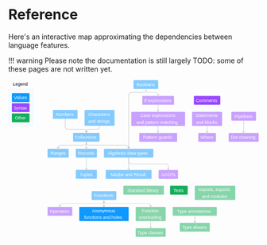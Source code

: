 # Reference

Here's an interactive map approximating the dependencies between language features.

!!! warning
    Please note the documentation is still largely TODO: some of these pages
    are not written yet.

<style>
svg text {
  font-family: Rubik, sans-serif;
  font-size: 40px;
  font-weight: 500;
  white-space: pre;
  fill: white;
}
svg text.legend {
  fill: black;
}
svg a:hover rect { opacity: 0.75; }
svg a.todo {
  opacity: 0.5;
  cursor: not-allowed;
}
</style>

<svg width="2272" height="1422" viewBox="0 0 2272 1422" fill="none" xmlns="http://www.w3.org/2000/svg">
<rect x="0.5" y="80.5" width="223" height="335" rx="11.5" fill="#F5FBFF"/>
<rect x="32" y="118" width="160" height="80" rx="6" fill="#0D99FF"/>
<text><tspan x="50.5477" y="172.545">Values</tspan></text>
<rect x="32" y="210" width="160" height="80" rx="6" fill="#9747FF"/>
<text><tspan x="48.2039" y="264.545">Syntax</tspan></text>
<rect x="32" y="302" width="160" height="80" rx="6" fill="#14AE5C"/>
<text><tspan x="59.2678" y="356.545">Other</tspan></text>
<rect x="0.5" y="80.5" width="223" height="335" rx="11.5" stroke="#BDE3FF"/>
<a href="/reference/numbers/" class="todo">
  <rect x="404" y="270" width="224" height="80" rx="6" fill="#0D99FF"/>
  <text><tspan x="431.472" y="324.545">Numbers</tspan></text>
</a>
<a href="/reference/booleans/" class="todo">
  <rect x="1136" width="224" height="80" rx="6" fill="#0D99FF"/>
  <text><tspan x="1163.11" y="54.5455">Booleans</tspan></text>
</a>
<a href="/reference/if/" class="todo">
  <rect x="1216" y="143" width="288" height="80" rx="6" fill="#9747FF"/>
  <text><tspan x="1232.63" y="197.545">If expressions</tspan></text>
</a>
<a href="/reference/collections/" class="todo">
  <rect x="588" y="478" width="240" height="80" rx="6" fill="#0D99FF"/>
  <text><tspan x="605.447" y="532.545">Collections</tspan></text>
</a>
<a href="/reference/chars-and-strings/" class="todo">
  <rect x="692" y="270" width="272" height="144" rx="6" fill="#0D99FF"/>
  <text><tspan x="726.062" y="326.545">Characters</tspan></text>
  <text><tspan x="725.408" y="386.545">and strings</tspan></text>
</a>
<a href="/reference/ranges/" class="todo">
  <rect x="356" y="622" width="192" height="80" rx="6" fill="#0D99FF"/>
  <text><tspan x="383.165" y="676.545">Ranges</tspan></text>
</a>
<path d="M709.5 562C709.5 561.172 708.828 560.5 708 560.5C707.172 560.5 706.5 561.172 706.5 562H709.5ZM450.939 619.061C451.525 619.646 452.475 619.646 453.061 619.061L462.607 609.515C463.192 608.929 463.192 607.979 462.607 607.393C462.021 606.808 461.071 606.808 460.485 607.393L452 615.879L443.515 607.393C442.929 606.808 441.979 606.808 441.393 607.393C440.808 607.979 440.808 608.929 441.393 609.515L450.939 619.061ZM706.5 562V566H709.5V562H706.5ZM684 588.5H476V591.5H684V588.5ZM450.5 614V618H453.5V614H450.5ZM476 588.5C461.917 588.5 450.5 599.917 450.5 614H453.5C453.5 601.574 463.574 591.5 476 591.5V588.5ZM706.5 566C706.5 578.426 696.426 588.5 684 588.5V591.5C698.083 591.5 709.5 580.083 709.5 566H706.5Z" fill="#B3B3B3"/>
<path d="M829.5 418C829.5 417.172 828.828 416.5 828 416.5C827.172 416.5 826.5 417.172 826.5 418H829.5ZM706.939 475.061C707.525 475.646 708.475 475.646 709.061 475.061L718.607 465.515C719.192 464.929 719.192 463.979 718.607 463.393C718.021 462.808 717.071 462.808 716.485 463.393L708 471.879L699.515 463.393C698.929 462.808 697.979 462.808 697.393 463.393C696.808 463.979 696.808 464.929 697.393 465.515L706.939 475.061ZM826.5 418V422H829.5V418H826.5ZM804 444.5H732V447.5H804V444.5ZM706.5 470V474H709.5V470H706.5ZM732 444.5C717.917 444.5 706.5 455.917 706.5 470H709.5C709.5 457.574 719.574 447.5 732 447.5V444.5ZM826.5 422C826.5 434.426 816.426 444.5 804 444.5V447.5C818.083 447.5 829.5 436.083 829.5 422H826.5Z" fill="#B3B3B3"/>
<path d="M517.5 354C517.5 353.172 516.828 352.5 516 352.5C515.172 352.5 514.5 353.172 514.5 354H517.5ZM706.939 475.061C707.525 475.646 708.475 475.646 709.061 475.061L718.607 465.515C719.192 464.929 719.192 463.979 718.607 463.393C718.021 462.808 717.071 462.808 716.485 463.393L708 471.879L699.515 463.393C698.929 462.808 697.979 462.808 697.393 463.393C696.808 463.979 696.808 464.929 697.393 465.515L706.939 475.061ZM514.5 354V422H517.5V354H514.5ZM540 447.5H684V444.5H540V447.5ZM706.5 470V474H709.5V470H706.5ZM684 447.5C696.426 447.5 706.5 457.574 706.5 470H709.5C709.5 455.917 698.083 444.5 684 444.5V447.5ZM514.5 422C514.5 436.083 525.917 447.5 540 447.5V444.5C527.574 444.5 517.5 434.426 517.5 422H514.5Z" fill="#B3B3B3"/>
<a href="/reference/records/" class="todo">
  <rect x="612" y="622" width="192" height="80" rx="6" fill="#0D99FF"/>
  <text><tspan x="632.222" y="676.545">Records</tspan></text>
</a>
<path d="M709.5 562C709.5 561.172 708.828 560.5 708 560.5C707.172 560.5 706.5 561.172 706.5 562H709.5ZM706.939 619.061C707.525 619.646 708.475 619.646 709.061 619.061L718.607 609.515C719.192 608.929 719.192 607.979 718.607 607.393C718.021 606.808 717.071 606.808 716.485 607.393L708 615.879L699.515 607.393C698.929 606.808 697.979 606.808 697.393 607.393C696.808 607.979 696.808 608.929 697.393 609.515L706.939 619.061ZM706.5 562V618H709.5V562H706.5Z" fill="#B3B3B3"/>
<a href="/reference/tuples/" class="todo">
  <rect x="612" y="814" width="192" height="80" rx="6" fill="#0D99FF"/>
  <text><tspan x="646.977" y="868.545">Tuples</tspan></text>
</a>
<path d="M709.5 706C709.5 705.172 708.828 704.5 708 704.5C707.172 704.5 706.5 705.172 706.5 706H709.5ZM706.939 811.061C707.525 811.646 708.475 811.646 709.061 811.061L718.607 801.515C719.192 800.929 719.192 799.979 718.607 799.393C718.021 798.808 717.071 798.808 716.485 799.393L708 807.879L699.515 799.393C698.929 798.808 697.979 798.808 697.393 799.393C696.808 799.979 696.808 800.929 697.393 801.515L706.939 811.061ZM706.5 706V810H709.5V706H706.5Z" fill="#B3B3B3"/>
<path d="M1249.5 84C1249.5 83.1716 1248.83 82.5 1248 82.5C1247.17 82.5 1246.5 83.1716 1246.5 84H1249.5ZM1358.94 140.061C1359.53 140.646 1360.47 140.646 1361.06 140.061L1370.61 130.515C1371.19 129.929 1371.19 128.979 1370.61 128.393C1370.02 127.808 1369.07 127.808 1368.49 128.393L1360 136.879L1351.51 128.393C1350.93 127.808 1349.98 127.808 1349.39 128.393C1348.81 128.979 1348.81 129.929 1349.39 130.515L1358.94 140.061ZM1246.5 84V87.5H1249.5V84H1246.5ZM1272 113H1336V110H1272V113ZM1358.5 135.5V139H1361.5V135.5H1358.5ZM1336 113C1348.43 113 1358.5 123.074 1358.5 135.5H1361.5C1361.5 121.417 1350.08 110 1336 110V113ZM1246.5 87.5C1246.5 101.583 1257.92 113 1272 113V110C1259.57 110 1249.5 99.9264 1249.5 87.5H1246.5Z" fill="#B3B3B3"/>
<a href="/reference/type-annotations/" class="todo">
  <rect x="1492" y="1150" width="400" height="80" rx="6" fill="#14AE5C"/>
  <text><tspan x="1532.8" y="1204.55">Type annotations</tspan></text>
</a>
<a href="/reference/type-aliases/" class="todo">
  <rect x="1556" y="1294" width="272" height="80" rx="6" fill="#14AE5C"/>
  <text><tspan x="1578.44" y="1348.55">Type aliases</tspan></text>
</a>
<path d="M1693.5 1234C1693.5 1233.17 1692.83 1232.5 1692 1232.5C1691.17 1232.5 1690.5 1233.17 1690.5 1234H1693.5ZM1690.94 1291.06C1691.53 1291.65 1692.47 1291.65 1693.06 1291.06L1702.61 1281.51C1703.19 1280.93 1703.19 1279.98 1702.61 1279.39C1702.02 1278.81 1701.07 1278.81 1700.49 1279.39L1692 1287.88L1683.51 1279.39C1682.93 1278.81 1681.98 1278.81 1681.39 1279.39C1680.81 1279.98 1680.81 1280.93 1681.39 1281.51L1690.94 1291.06ZM1690.5 1234V1290H1693.5V1234H1690.5Z" fill="#B3B3B3"/>
<a href="/reference/fns/" class="todo">
<rect x="756" y="1006" width="224" height="80" rx="6" fill="#0D99FF"/>
<text><tspan x="778.141" y="1060.55">Functions</tspan></text>
</a>
<a href="/reference/anonymous-fns-and-holes/">
  <rect x="644" y="1150" width="448" height="128" rx="6" fill="#0D99FF"/>
  <text><tspan x="758.278" y="1198.55">Anonymous</tspan></text>
  <text><tspan x="688.225" y="1258.55">functions and holes</tspan></text>
</a>
<path d="M869.5 1090C869.5 1089.17 868.828 1088.5 868 1088.5C867.172 1088.5 866.5 1089.17 866.5 1090H869.5ZM866.939 1147.06C867.525 1147.65 868.475 1147.65 869.061 1147.06L878.607 1137.51C879.192 1136.93 879.192 1135.98 878.607 1135.39C878.021 1134.81 877.071 1134.81 876.485 1135.39L868 1143.88L859.515 1135.39C858.929 1134.81 857.979 1134.81 857.393 1135.39C856.808 1135.98 856.808 1136.93 857.393 1137.51L866.939 1147.06ZM866.5 1090V1146H869.5V1090H866.5Z" fill="#B3B3B3"/>
<a href="/reference/adts/" class="todo">
  <rect x="868" y="622" width="448" height="80" rx="6" fill="#0D99FF"/>
  <text><tspan x="902.587" y="676.545">Algebraic data types</tspan></text>
</a>
<path d="M709.5 562C709.5 561.172 708.828 560.5 708 560.5C707.172 560.5 706.5 561.172 706.5 562H709.5ZM1090.94 619.061C1091.53 619.646 1092.47 619.646 1093.06 619.061L1102.61 609.515C1103.19 608.929 1103.19 607.979 1102.61 607.393C1102.02 606.808 1101.07 606.808 1100.49 607.393L1092 615.879L1083.51 607.393C1082.93 606.808 1081.98 606.808 1081.39 607.393C1080.81 607.979 1080.81 608.929 1081.39 609.515L1090.94 619.061ZM706.5 562V566H709.5V562H706.5ZM732 591.5H1068V588.5H732V591.5ZM1090.5 614V618H1093.5V614H1090.5ZM1068 591.5C1080.43 591.5 1090.5 601.574 1090.5 614H1093.5C1093.5 599.917 1082.08 588.5 1068 588.5V591.5ZM706.5 566C706.5 580.083 717.917 591.5 732 591.5V588.5C719.574 588.5 709.5 578.426 709.5 566H706.5Z" fill="#B3B3B3"/>
<a href="/reference/gadts/" class="todo">
  <rect x="1364" y="815" width="176" height="80" rx="6" fill="#9747FF"/>
  <text><tspan x="1389.15" y="869.545">GADTs</tspan></text>
</a>
<path d="M1093.5 706C1093.5 705.172 1092.83 704.5 1092 704.5C1091.17 704.5 1090.5 705.172 1090.5 706H1093.5ZM1450.94 812.061C1451.53 812.646 1452.47 812.646 1453.06 812.061L1462.61 802.515C1463.19 801.929 1463.19 800.979 1462.61 800.393C1462.02 799.808 1461.07 799.808 1460.49 800.393L1452 808.879L1443.51 800.393C1442.93 799.808 1441.98 799.808 1441.39 800.393C1440.81 800.979 1440.81 801.929 1441.39 802.515L1450.94 812.061ZM1090.5 706V734.5H1093.5V706H1090.5ZM1116 760H1428V757H1116V760ZM1450.5 782.5V811H1453.5V782.5H1450.5ZM1428 760C1440.43 760 1450.5 770.074 1450.5 782.5H1453.5C1453.5 768.417 1442.08 757 1428 757V760ZM1090.5 734.5C1090.5 748.583 1101.92 760 1116 760V757C1103.57 757 1093.5 746.926 1093.5 734.5H1090.5Z" fill="#B3B3B3"/>
<a href="/reference/fn-overloading/" class="todo">
  <rect x="1156" y="1150" width="272" height="128" rx="6" fill="#14AE5C"/>
  <text><tspan x="1212.86" y="1198.55">Function </tspan><tspan x="1184.13" y="1258.55">overloading</tspan></text>
</a>
<a href="/reference/type-classes/" class="todo">
  <rect x="1156" y="1342" width="272" height="80" rx="6" fill="#14AE5C"/>
  <text><tspan x="1172.74" y="1396.55">Type classes</tspan></text>
</a>
<path d="M1293.5 1282C1293.5 1281.17 1292.83 1280.5 1292 1280.5C1291.17 1280.5 1290.5 1281.17 1290.5 1282H1293.5ZM1290.94 1339.06C1291.53 1339.65 1292.47 1339.65 1293.06 1339.06L1302.61 1329.51C1303.19 1328.93 1303.19 1327.98 1302.61 1327.39C1302.02 1326.81 1301.07 1326.81 1300.49 1327.39L1292 1335.88L1283.51 1327.39C1282.93 1326.81 1281.98 1326.81 1281.39 1327.39C1280.81 1327.98 1280.81 1328.93 1281.39 1329.51L1290.94 1339.06ZM1290.5 1282V1338H1293.5V1282H1290.5Z" fill="#B3B3B3"/>
<path d="M869.5 1090C869.5 1089.17 868.828 1088.5 868 1088.5C867.172 1088.5 866.5 1089.17 866.5 1090H869.5ZM1290.94 1147.06C1291.53 1147.65 1292.47 1147.65 1293.06 1147.06L1302.61 1137.51C1303.19 1136.93 1303.19 1135.98 1302.61 1135.39C1302.02 1134.81 1301.07 1134.81 1300.49 1135.39L1292 1143.88L1283.51 1135.39C1282.93 1134.81 1281.98 1134.81 1281.39 1135.39C1280.81 1135.98 1280.81 1136.93 1281.39 1137.51L1290.94 1147.06ZM866.5 1090V1094H869.5V1090H866.5ZM892 1119.5H1268V1116.5H892V1119.5ZM1290.5 1142V1146H1293.5V1142H1290.5ZM1268 1119.5C1280.43 1119.5 1290.5 1129.57 1290.5 1142H1293.5C1293.5 1127.92 1282.08 1116.5 1268 1116.5V1119.5ZM866.5 1094C866.5 1108.08 877.917 1119.5 892 1119.5V1116.5C879.574 1116.5 869.5 1106.43 869.5 1094H866.5Z" fill="#B3B3B3"/>
<a href="/reference/operators/" class="todo">
  <rect x="356" y="1150" width="224" height="80" rx="6" fill="#9747FF"/>
  <text><tspan x="375.329" y="1204.55">Operators</tspan></text>
</a>
<path d="M869.5 1090C869.5 1089.17 868.828 1088.5 868 1088.5C867.172 1088.5 866.5 1089.17 866.5 1090H869.5ZM466.939 1147.06C467.525 1147.65 468.475 1147.65 469.061 1147.06L478.607 1137.51C479.192 1136.93 479.192 1135.98 478.607 1135.39C478.021 1134.81 477.071 1134.81 476.485 1135.39L468 1143.88L459.515 1135.39C458.929 1134.81 457.979 1134.81 457.393 1135.39C456.808 1135.98 456.808 1136.93 457.393 1137.51L466.939 1147.06ZM866.5 1090V1094H869.5V1090H866.5ZM844 1116.5H492V1119.5H844V1116.5ZM466.5 1142V1146H469.5V1142H466.5ZM492 1116.5C477.917 1116.5 466.5 1127.92 466.5 1142H469.5C469.5 1129.57 479.574 1119.5 492 1119.5V1116.5ZM866.5 1094C866.5 1106.43 856.426 1116.5 844 1116.5V1119.5C858.083 1119.5 869.5 1108.08 869.5 1094H866.5Z" fill="#B3B3B3"/>
<a href="/reference/stdlib/" class="todo">
  <rect x="1044" y="958" width="368" height="80" rx="6" fill="#14AE5C"/>
  <text><tspan x="1081.16" y="1012.55">Standard library</tspan></text>
</a>
<a href="/reference/maybe-and-result/" class="todo">
  <rect x="884" y="815" width="416" height="80" rx="6" fill="#0D99FF"/>
  <text><tspan x="928.092" y="869.545">Maybe and Result</tspan></text>
</a>
<a href="/reference/statements/" class="todo">
  <rect x="1668" y="287" width="272" height="128" rx="6" fill="#9747FF"/>
  <text><tspan x="1698.28" y="335.545">Statements </tspan><tspan x="1704.05" y="395.545">and blocks</tspan></text>
</a>
<a href="/reference/where/" class="todo">
  <rect x="1724" y="479" width="160" height="80" rx="6" fill="#9747FF"/>
  <text><tspan x="1743.42" y="533.545">Where</tspan></text>
</a>
<a href="/reference/pipelines/" class="todo">
  <rect x="2024" y="287" width="224" height="80" rx="6" fill="#9747FF"/>
  <text><tspan x="2053.29" y="341.545">Pipelines</tspan></text>
</a>
<path d="M1805.5 419C1805.5 418.172 1804.83 417.5 1804 417.5C1803.17 417.5 1802.5 418.172 1802.5 419H1805.5ZM1802.94 476.061C1803.53 476.646 1804.47 476.646 1805.06 476.061L1814.61 466.515C1815.19 465.929 1815.19 464.979 1814.61 464.393C1814.02 463.808 1813.07 463.808 1812.49 464.393L1804 472.879L1795.51 464.393C1794.93 463.808 1793.98 463.808 1793.39 464.393C1792.81 464.979 1792.81 465.929 1793.39 466.515L1802.94 476.061ZM1802.5 419V475H1805.5V419H1802.5Z" fill="#B3B3B3"/>
<a href="/reference/dot/" class="todo">
  <rect x="2000" y="479" width="272" height="80" rx="6" fill="#9747FF"/>
  <text><tspan x="2020.64" y="533.545">Dot chaining</tspan></text>
</a>
<path d="M2137.5 371C2137.5 370.172 2136.83 369.5 2136 369.5C2135.17 369.5 2134.5 370.172 2134.5 371H2137.5ZM2134.94 476.061C2135.53 476.646 2136.47 476.646 2137.06 476.061L2146.61 466.515C2147.19 465.929 2147.19 464.979 2146.61 464.393C2146.02 463.808 2145.07 463.808 2144.49 464.393L2136 472.879L2127.51 464.393C2126.93 463.808 2125.98 463.808 2125.39 464.393C2124.81 464.979 2124.81 465.929 2125.39 466.515L2134.94 476.061ZM2134.5 371V475H2137.5V371H2134.5Z" fill="#B3B3B3"/>
<a href="/reference/comments/">
  <rect x="1684" y="143" width="240" height="80" rx="6" fill="#9747FF"/>
  <text><tspan x="1703.29" y="197.545">Comments</tspan></text>
</a>
<a href="/reference/case/" class="todo">
  <rect x="1116" y="287" width="488" height="128" rx="6" fill="#9747FF"/>
  <text><tspan x="1197.73" y="335.545">Case expressions</tspan></text>
  <text><tspan x="1163.01" y="395.545">and pattern matching</tspan></text>
</a>
<path d="M1361.5 227C1361.5 226.172 1360.83 225.5 1360 225.5C1359.17 225.5 1358.5 226.172 1358.5 227H1361.5ZM1358.94 284.061C1359.53 284.646 1360.47 284.646 1361.06 284.061L1370.61 274.515C1371.19 273.929 1371.19 272.979 1370.61 272.393C1370.02 271.808 1369.07 271.808 1368.49 272.393L1360 280.879L1351.51 272.393C1350.93 271.808 1349.98 271.808 1349.39 272.393C1348.81 272.979 1348.81 273.929 1349.39 274.515L1358.94 284.061ZM1358.5 227V283H1361.5V227H1358.5Z" fill="#B3B3B3"/>
<a href="/reference/guards/" class="todo">
  <rect x="1188" y="479" width="344" height="80" rx="6" fill="#9747FF"/>
  <text><tspan x="1224.06" y="533.545">Pattern guards</tspan></text>
</a>
<path d="M1361.5 419C1361.5 418.172 1360.83 417.5 1360 417.5C1359.17 417.5 1358.5 418.172 1358.5 419H1361.5ZM1358.94 476.061C1359.53 476.646 1360.47 476.646 1361.06 476.061L1370.61 466.515C1371.19 465.929 1371.19 464.979 1370.61 464.393C1370.02 463.808 1369.07 463.808 1368.49 464.393L1360 472.879L1351.51 464.393C1350.93 463.808 1349.98 463.808 1349.39 464.393C1348.81 464.979 1348.81 465.929 1349.39 466.515L1358.94 476.061ZM1358.5 419V475H1361.5V419H1358.5Z" fill="#B3B3B3"/>
<a href="/reference/imports-exports-modules" class="todo">
  <rect x="1692" y="958" width="368" height="128" rx="6" fill="#14AE5C"/>
  <text><tspan x="1725.25" y="1006.55">Imports, exports </tspan><tspan x="1757.67" y="1066.55">and modules</tspan></text>
</a>
<a href="/reference/tests/">
  <rect x="1468" y="958" width="160" height="80" rx="6" fill="#14AE5C"/>
  <text><tspan x="1497.87" y="1012.55">Tests</tspan></text>
</a>
<path d="M1249.5 84C1249.5 83.1716 1248.83 82.5 1248 82.5C1247.17 82.5 1246.5 83.1716 1246.5 84H1249.5ZM1090.94 619.061C1091.53 619.646 1092.47 619.646 1093.06 619.061L1102.61 609.515C1103.19 608.929 1103.19 607.979 1102.61 607.393C1102.02 606.808 1101.07 606.808 1100.49 607.393L1092 615.879L1083.51 607.393C1082.93 606.808 1081.98 606.808 1081.39 607.393C1080.81 607.979 1080.81 608.929 1081.39 609.515L1090.94 619.061ZM1246.5 84V88H1249.5V84H1246.5ZM1224 110.5H1116V113.5H1224V110.5ZM1090.5 136V618H1093.5V136H1090.5ZM1116 110.5C1101.92 110.5 1090.5 121.917 1090.5 136H1093.5C1093.5 123.574 1103.57 113.5 1116 113.5V110.5ZM1246.5 88C1246.5 100.426 1236.43 110.5 1224 110.5V113.5C1238.08 113.5 1249.5 102.083 1249.5 88H1246.5Z" fill="#B3B3B3"/>
<path d="M1093.5 706C1093.5 705.172 1092.83 704.5 1092 704.5C1091.17 704.5 1090.5 705.172 1090.5 706H1093.5ZM1090.94 812.061C1091.53 812.646 1092.47 812.646 1093.06 812.061L1102.61 802.515C1103.19 801.929 1103.19 800.979 1102.61 800.393C1102.02 799.808 1101.07 799.808 1100.49 800.393L1092 808.879L1083.51 800.393C1082.93 799.808 1081.98 799.808 1081.39 800.393C1080.81 800.979 1080.81 801.929 1081.39 802.515L1090.94 812.061ZM1090.5 706V811H1093.5V706H1090.5Z" fill="#B3B3B3"/>
<text class="legend"><tspan x="42.118" y="49.5455">Legend</tspan></text>
</svg>
